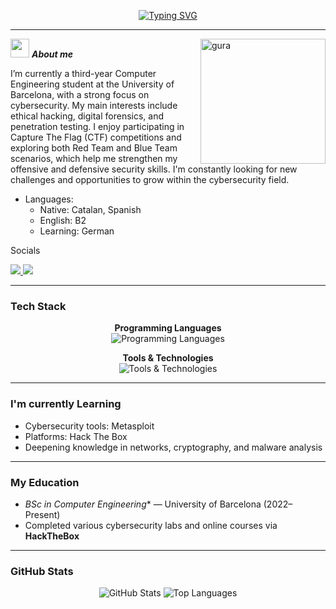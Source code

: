 <!-- Cyber GIF Banner -->

<!-- Hacker image/banner -->

<!-- Typing SVG hacker style -->
<p align="center">
  <a href="https://git.io/typing-svg">
    <img 
      src="https://readme-typing-svg.demolab.com?font=Fira+Code&size=22&duration=3000&pause=500&color=007BFF&center=true&vCenter=true&multiline=true&width=600&height=90&lines=%3E_Marti+Cabanas+Gaza;Computer+Engineering+Student;%3E_Cybersecurity+Enthusiast" 
      alt="Typing SVG" 
    />
  </a>
</p>


---

<img align="right" width="200px" alt="gura" src="https://media.tenor.com/6NVwNQxJJkIAAAAi/gurawave.gif" />

<img src="https://media.giphy.com/media/ObNTw8Uzwy6KQ/giphy.gif" width="30px">&nbsp;***About me***

I’m currently a third-year Computer Engineering student at the University of Barcelona, with a strong focus on cybersecurity. My main interests include ethical hacking, digital forensics, and penetration testing. I enjoy participating in Capture The Flag (CTF) competitions and exploring both Red Team and Blue Team scenarios, which help me strengthen my offensive and defensive security skills. I'm constantly looking for new challenges and opportunities to grow within the cybersecurity field.
- Languages:
  - Native: Catalan, Spanish
  - English: B2
  - Learning: German
  
Socials
<p>
  <a href="https://www.linkedin.com/in/your-linkedin" target="_blank">
    <img src="https://img.shields.io/badge/LinkedIn-0077B5?style=for-the-badge&logo=linkedin&logoColor=white"/>
  </a>
  <a href="mailto:your-email@example.com">
    <img src="https://img.shields.io/badge/Gmail-D14836?style=for-the-badge&logo=gmail&logoColor=white"/>
  </a>
</p>


---

### Tech Stack

<p align="center">
  <b>Programming Languages</b><br>
  <img src="https://skillicons.dev/icons?i=java,c,cpp,python,css,mysql,html,javascript,kotlin,gradle,glsl" alt="Programming Languages" />
</p>

<p align="center">
  <b>Tools & Technologies</b><br>
  <img src="https://skillicons.dev/icons?i=git,github,docker,vscode,kali,ubuntu,linux,bash" alt="Tools & Technologies" />
</p>

---

### I'm currently Learning

- Cybersecurity tools: Metasploit
- Platforms: Hack The Box
- Deepening knowledge in networks, cryptography, and malware analysis

---

### My Education

- *BSc in Computer Engineering** — University of Barcelona (2022–Present)
- Completed various cybersecurity labs and online courses via **HackTheBox**

---

### GitHub Stats

<p align="center">
  <img src="https://github-readme-stats.vercel.app/api?username=cabah24&show_icons=true&theme=blueberry" alt="GitHub Stats"/>
  <img src="https://github-readme-stats.vercel.app/api/top-langs/?username=cabah24&layout=compact&theme=blueberry" alt="Top Languages"/>
</p>












